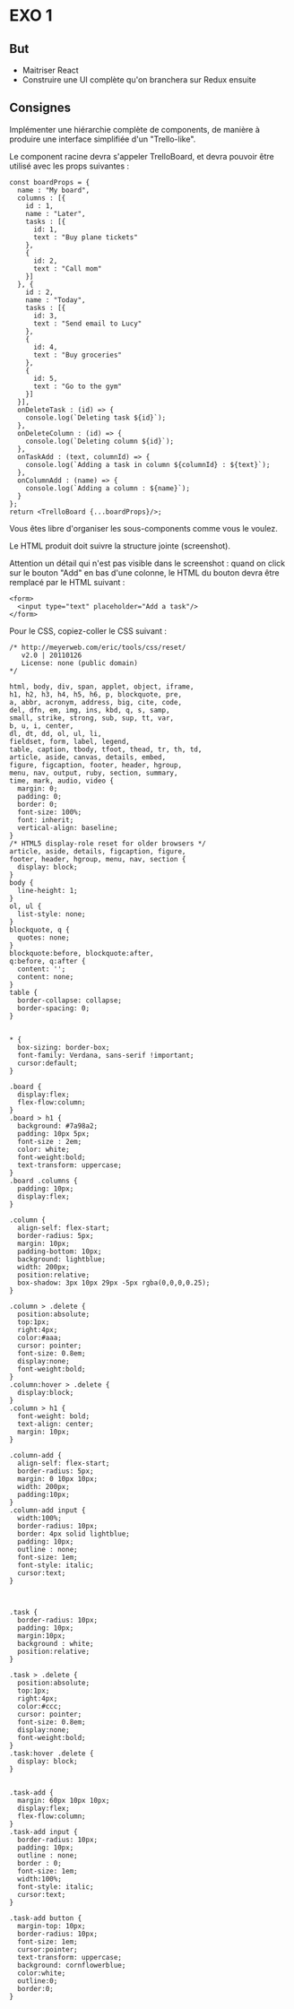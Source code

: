 EXO 1
=====

But
-----

- Maitriser React
- Construire une UI complète qu'on branchera sur Redux ensuite

Consignes
-----

Implémenter une hiérarchie complète de components, de manière à produire une interface simplifiée d'un "Trello-like".
 
Le component racine devra s'appeler TrelloBoard, et devra pouvoir être utilisé avec les props suivantes :


    const boardProps = {
      name : "My board",
      columns : [{
        id : 1,
        name : "Later",
        tasks : [{
          id: 1,
          text : "Buy plane tickets"
        },
        {
          id: 2,
          text : "Call mom"
        }]
      }, {
        id : 2,
        name : "Today",
        tasks : [{
          id: 3,
          text : "Send email to Lucy"
        },
        {
          id: 4,
          text : "Buy groceries"
        },
        {
          id: 5,
          text : "Go to the gym"
        }]
      }],
      onDeleteTask : (id) => {
        console.log(`Deleting task ${id}`);
      },
      onDeleteColumn : (id) => {
        console.log(`Deleting column ${id}`);
      },
      onTaskAdd : (text, columnId) => {
        console.log(`Adding a task in column ${columnId} : ${text}`);
      },
      onColumnAdd : (name) => {
        console.log(`Adding a column : ${name}`);
      }
    };
    return <TrelloBoard {...boardProps}/>;
    
    
Vous êtes libre d'organiser les sous-components comme vous le voulez.

Le HTML produit doit suivre la structure jointe (screenshot).

Attention un détail qui n'est pas visible dans le screenshot : quand on click sur le bouton "Add" en bas d'une colonne, le HTML du bouton devra être remplacé par le HTML suivant :
    
    <form>
      <input type="text" placeholder="Add a task"/>
    </form>


Pour le CSS, copiez-coller le CSS suivant :


    /* http://meyerweb.com/eric/tools/css/reset/
       v2.0 | 20110126
       License: none (public domain)
    */
    
    html, body, div, span, applet, object, iframe,
    h1, h2, h3, h4, h5, h6, p, blockquote, pre,
    a, abbr, acronym, address, big, cite, code,
    del, dfn, em, img, ins, kbd, q, s, samp,
    small, strike, strong, sub, sup, tt, var,
    b, u, i, center,
    dl, dt, dd, ol, ul, li,
    fieldset, form, label, legend,
    table, caption, tbody, tfoot, thead, tr, th, td,
    article, aside, canvas, details, embed,
    figure, figcaption, footer, header, hgroup,
    menu, nav, output, ruby, section, summary,
    time, mark, audio, video {
      margin: 0;
      padding: 0;
      border: 0;
      font-size: 100%;
      font: inherit;
      vertical-align: baseline;
    }
    /* HTML5 display-role reset for older browsers */
    article, aside, details, figcaption, figure,
    footer, header, hgroup, menu, nav, section {
      display: block;
    }
    body {
      line-height: 1;
    }
    ol, ul {
      list-style: none;
    }
    blockquote, q {
      quotes: none;
    }
    blockquote:before, blockquote:after,
    q:before, q:after {
      content: '';
      content: none;
    }
    table {
      border-collapse: collapse;
      border-spacing: 0;
    }
    
    
    * {
      box-sizing: border-box;
      font-family: Verdana, sans-serif !important;
      cursor:default;
    }
    
    .board {
      display:flex;
      flex-flow:column;
    }
    .board > h1 {
      background: #7a98a2;
      padding: 10px 5px;
      font-size : 2em;
      color: white;
      font-weight:bold;
      text-transform: uppercase;
    }
    .board .columns {
      padding: 10px;
      display:flex;
    }
    
    .column {
      align-self: flex-start;
      border-radius: 5px;
      margin: 10px;
      padding-bottom: 10px;
      background: lightblue;
      width: 200px;
      position:relative;
      box-shadow: 3px 10px 29px -5px rgba(0,0,0,0.25);
    }
    
    .column > .delete {
      position:absolute;
      top:1px;
      right:4px;
      color:#aaa;
      cursor: pointer;
      font-size: 0.8em;
      display:none;
      font-weight:bold;
    }
    .column:hover > .delete {
      display:block;
    }
    .column > h1 {
      font-weight: bold;
      text-align: center;
      margin: 10px;
    }
    
    .column-add {
      align-self: flex-start;
      border-radius: 5px;
      margin: 0 10px 10px;
      width: 200px;
      padding:10px;
    }
    .column-add input {
      width:100%;
      border-radius: 10px;
      border: 4px solid lightblue;
      padding: 10px;
      outline : none;
      font-size: 1em;
      font-style: italic;
      cursor:text;
    }
    
    
    
    .task {
      border-radius: 10px;
      padding: 10px;
      margin:10px;
      background : white;
      position:relative;
    }
    
    .task > .delete {
      position:absolute;
      top:1px;
      right:4px;
      color:#ccc;
      cursor: pointer;
      font-size: 0.8em;
      display:none;
      font-weight:bold;
    }
    .task:hover .delete {
      display: block;
    }
    
    
    .task-add {
      margin: 60px 10px 10px;
      display:flex;
      flex-flow:column;
    }
    .task-add input {
      border-radius: 10px;
      padding: 10px;
      outline : none;
      border : 0;
      font-size: 1em;
      width:100%;
      font-style: italic;
      cursor:text;
    }
    
    .task-add button {
      margin-top: 10px;
      border-radius: 10px;
      font-size: 1em;
      cursor:pointer;
      text-transform: uppercase;
      background: cornflowerblue;
      color:white;
      outline:0;
      border:0;
    }
    
    
    



    
